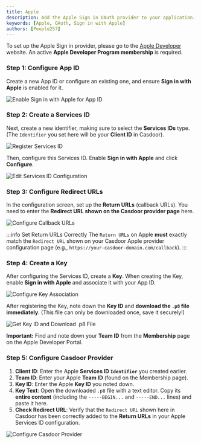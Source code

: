 ```yaml
---
title: Apple
description: Add the Apple Sign in OAuth provider to your application.
keywords: [Apple, OAuth, Sign in with Apple]
authors: [People257]
---
```


To set up the Apple Sign in provider, please go to the [Apple Developer](https://developer.apple.com/account) website. An active **Apple Developer Program membership** is required.

### Step 1: Configure App ID

Create a new App ID or configure an existing one, and ensure **Sign in with Apple** is enabled for it.

![Enable Sign in with Apple for App ID](/img/providers/OAuth/appledashboard.png)

### Step 2: Create a Services ID

Next, create a new identifier, making sure to select the **Services IDs** type. (The `Identifier` you set here will be your **Client ID** in Casdoor).

![Register Services ID](/img/providers/OAuth/appleregisterserviceid.png)

Then, configure this Services ID. Enable **Sign in with Apple** and click **Configure**.

![Edit Services ID Configuration](/img/providers/OAuth/appleeditserviceconfig.png)

### Step 3: Configure Redirect URLs

In the configuration screen, set up the **Return URLs** (callback URLs). You need to enter the **Redirect URL shown on the Casdoor provider page** here.

![Configure Callback URLs](/img/providers/OAuth/applecallbackconfig.png)

:::info Set Return URLs Correctly
The `Return URLs` on Apple **must** exactly match the `Redirect URL` shown on your Casdoor Apple provider configuration page (e.g., `https://your-casdoor-domain.com/callback`).
:::

### Step 4: Create a Key

After configuring the Services ID, create a **Key**.
When creating the Key, enable **Sign in with Apple** and associate it with your App ID.

![Configure Key Association](/img/providers/OAuth/applekeyconfig.png)

After registering the Key, note down the **Key ID** and **download the `.p8` file immediately**. (This file can only be downloaded once, save it securely!)

![Get Key ID and Download .p8 File](/img/providers/OAuth/applegetkeyid.png)

**Important:** Find and note down your **Team ID** from the **Membership** page on the Apple Developer Portal.

### Step 5: Configure Casdoor Provider

1. **Client ID**: Enter the Apple **Services ID `Identifier`** you created earlier.
2. **Team ID**: Enter your Apple **Team ID** (found on the Membership page).
3. **Key ID**: Enter the Apple **Key ID** you noted down.
4. **Key Text**: Open the downloaded `.p8` file with a text editor. Copy its **entire content** (including the `-----BEGIN...` and `-----END...` lines) and paste it here.
5. **Check Redirect URL**: Verify that the `Redirect URL` shown here in Casdoor has been correctly added to the **Return URLs** in your Apple Services ID configuration.

![Configure Casdoor Provider](/img/providers/OAuth/appleconfigcasdoor.png)
